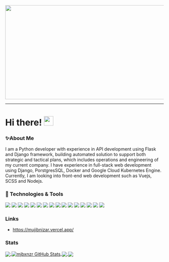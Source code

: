 <div align="center">
  <img src="https://media.giphy.com/media/dWesBcTLavkZuG35MI/giphy.gif" width="600" height="300"/>
</div>

---

# Hi there! <img src="https://raw.githubusercontent.com/MartinHeinz/MartinHeinz/master/wave.gif" width="30px" height="30px" />

<!--
**MuhdMujibRahman/MuhdMujibRahman** is a ✨ _special_ ✨ repository because its `README.md` (this file) appears on your GitHub profile.

Here are some ideas to get you started:

- 🔭 I’m currently working on ...
- 🌱 I’m currently learning ...
- 👯 I’m looking to collaborate on ...
- 🤔 I’m looking for help with ...
- 💬 Ask me about ...
- 📫 How to reach me: ...
- 😄 Pronouns: ...
- ⚡ Fun fact: ...
-->
<!-- <details>
    <summary><b>✨About Me</b></summary><br/>
    I am a Python developer with experience in API development using Flask and Django framework, building automated solution to support both strategic and tactical plans, which includes operations and engineering of my current company. I have experience in full-stack web development using Django, PorstgresSQL, Docker and Google Cloud Kubernetes Engine. Currently, I am looking into front-end web development such as Vuejs, SCSS and Nodejs.
</details> -->
### ✨About Me
 I am a Python developer with experience in API development using Flask and Django framework, building automated solution to support both strategic and tactical plans, which includes operations and engineering of my current company. I have experience in full-stack web development using Django, PorstgresSQL, Docker and Google Cloud Kubernetes Engine. Currently, I am looking into front-end web development such as Vuejs, SCSS and Nodejs.

### 🔧 Technologies & Tools
![](https://img.shields.io/badge/Python-FFD43B?style=for-the-badge&logo=python&logoColor=blue)
![](https://img.shields.io/badge/Django-092E20?style=for-the-badge&logo=django&logoColor=green)
![](https://img.shields.io/badge/Flask-000000?style=for-the-badge&logo=flask&logoColor=white)
![](https://img.shields.io/badge/Nginx-009639?style=for-the-badge&logo=nginx&logoColor=white)
![](https://img.shields.io/badge/JavaScript-323330?style=for-the-badge&logo=javascript&logoColor=F7DF1E)
![](https://img.shields.io/badge/HTML5-E34F26?style=for-the-badge&logo=html5&logoColor=white)
![](https://img.shields.io/badge/CSS3-1572B6?style=for-the-badge&logo=css3&logoColor=white)
![](https://img.shields.io/badge/Vue.js-35495E?style=for-the-badge&logo=vuedotjs&logoColor=4FC08D)
![](https://img.shields.io/badge/Shell_Script-121011?style=for-the-badge&logo=gnu-bash&logoColor=white)
![](https://img.shields.io/badge/PostgreSQL-316192?style=for-the-badge&logo=postgresql&logoColor=white)
![](https://img.shields.io/badge/MySQL-005C84?style=for-the-badge&logo=mysql&logoColor=white)
![](https://img.shields.io/badge/MariaDB-003545?style=for-the-badge&logo=mariadb&logoColor=white)
![](https://img.shields.io/badge/Docker-2CA5E0?style=for-the-badge&logo=docker&logoColor=whitea)
![](https://img.shields.io/badge/kubernetes-326ce5.svg?&style=for-the-badge&logo=kubernetes&logoColor=white)
![](https://img.shields.io/badge/GitLab-330F63?style=for-the-badge&logo=gitlab&logoColor=white)
![](https://img.shields.io/badge/Linux-FCC624?style=for-the-badge&logo=linux&logoColor=blac)



### Links

- https://mujibnizar.vercel.app/

### Stats
<a href="https://github.com/mjbxnzr/mjbxnzr">
  <img align="center" src="https://github-readme-stats.vercel.app/api/top-langs/?username=mjbxnzr&title_color=ffffff&text_color=c9cacc&icon_color=2bbc8a&bg_color=1d1f21&langs_count=3" />
</a>
<a href="https://github.com/mjbxnzr/mjbxnzr">
  <img align="center" src="https://github-readme-stats.vercel.app/api?username=mjbxnzr&show_icons=true&line_height=27&count_private=true&title_color=ffffff&text_color=c9cacc&icon_color=2bbc8a&bg_color=1d1f21" alt="mjbxnzr GitHub Stats" />
</a>

<a href="https://github.com/mjbxnzr/portfolio">
  <img align="center" src="https://github-readme-stats.vercel.app/api/pin/?username=mjbxnzr&repo=portfolio&title_color=ffffff&text_color=c9cacc&icon_color=2bbc8a&bg_color=1d1f21" />
</a>

<a href="https://github.com/mjbxnzr/weather_app_vue">
  <img align="center" src="https://github-readme-stats.vercel.app/api/pin/?username=mjbxnzr&repo=portfolio&title_color=ffffff&text_color=c9cacc&icon_color=2bbc8a&bg_color=1d1f21" />
</a>


